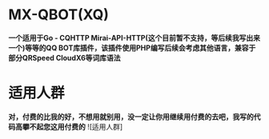 # MX-QBOT(XQ)
**一个适用于Go - CQHTTP Mirai-API-HTTP(这个目前暂不支持，等后续我写出来一个)等等的QQ BOT库插件，该插件使用PHP编写后续会考虑其他语言，兼容于部分QRSpeed CloudX6等词库语法**
# 适用人群
**对，付费的比我的好，不想用就别用，没一定让你用继续用付费的去吧，我写的代码高攀不起您这用付费的**
![适用人群]
